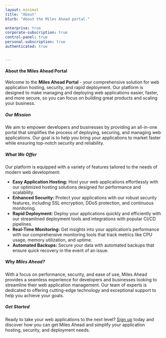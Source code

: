 ```yaml
---
layout: minimal
title: "About"
blurb: "About the Miles Ahead portal."

enterprise: true
corporate-subscription: true
control-panel: true
personal-subscription: true
authenticated: true


---
```


<h4>About the Miles Ahead Portal</h4>
<p>Welcome to the <strong>Miles Ahead Portal</strong> - your comprehensive solution for web application hosting, security, and rapid deployment. Our platform is designed to make managing and deploying web applications easier, faster, and more secure, so you can focus on building great products and scaling your business.</p>

<h5>Our Mission</h5>
<p>We aim to empower developers and businesses by providing an all-in-one portal that simplifies the process of deploying, securing, and managing web applications. Our goal is to help you bring your applications to market faster while ensuring top-notch security and reliability.</p>

<h5>What We Offer</h5>
<p>Our platform is equipped with a variety of features tailored to the needs of modern web development:</p>
<ul>
<li><strong>Easy Application Hosting:</strong> Host your web applications effortlessly with our optimized hosting solutions designed for performance and scalability.</li>
<li><strong>Enhanced Security:</strong> Protect your applications with our robust security features, including SSL encryption, DDoS protection, and continuous monitoring.</li>
<li><strong>Rapid Deployment:</strong> Deploy your applications quickly and efficiently with our streamlined deployment tools and integrations with popular CI/CD pipelines.</li>
<li><strong>Real-Time Monitoring:</strong> Get insights into your application’s performance with our comprehensive monitoring tools that track metrics like CPU usage, memory utilization, and uptime.</li>
<li><strong>Automated Backups:</strong> Secure your data with automated backups that ensure quick recovery in the event of an issue.</li>
</ul>

<h5>Why Miles Ahead?</h5>
<p>With a focus on performance, security, and ease of use, Miles Ahead provides a seamless experience for developers and businesses looking to streamline their web application management. Our team of experts is dedicated to offering cutting-edge technology and exceptional support to help you achieve your goals.</p>

<h5>Get Started</h5>
<p>Ready to take your web applications to the next level? <a href="/signup">Sign up</a> today and discover how you can get Miles Ahead and simplify your application hosting, security, and deployment needs.</p>

